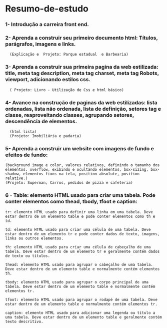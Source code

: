  # Resumo-de-estudo

### 1- Introdução a carreira front end. 

### 2-  Aprenda a construir seu primeiro documento html: Títulos, parágrafos, imagens e links. 
      (Explicação e  Projeto: Parque estadual  e Barbearia)

### 3- Aprenda a construir sua primeira  pagina da web estilizada:  title, meta tag description, meta tag charset, meta tag Robots, viewport, adicionando estilos css.
      ( Projeto: Livro - Utilização de Css e html básico)

### 4-  Avance  na construção de paginas da web estilizadas: lista ordenadas, lista não ordenada, lista de definição, setores tag e classe, reaproveitando classes, agrupando setores, descendência de elementos.
      (html lista)
      (Projeto: Imobiliária e padaria)

### 5-  Aprenda a construir um website com imagens de fundo e efeitos de fundo: 
    (background image e color, valores relativos, definindo o tamanho dos elementos, overflow, exibindo e ocultando elementos, box-sizing, box-shadow, elementos fixos na tela, position absolute, position relative.)
    (Projeto: Superman, Carros, pedidos de pizza e cafeteria)

### 6 - Table: elemento HTML usado para criar uma tabela. Pode conter elementos como thead, tbody, tfoot e caption:
    tr: elemento HTML usado para definir uma linha em uma tabela. Deve estar dentro de um elemento table e pode conter elementos como th e td.

    td: elemento HTML usado para criar uma célula de uma tabela. Deve estar dentro de um elemento tr e pode conter dados de texto, imagens, links ou outros elementos.

    th: elemento HTML usado para criar uma célula de cabeçalho de uma tabela. Deve estar dentro de um elemento tr e geralmente contém dados de texto ou títulos.

    thead: elemento HTML usado para agrupar o cabeçalho de uma tabela. Deve estar dentro de um elemento table e normalmente contém elementos th.

    tbody: elemento HTML usado para agrupar o corpo principal de uma tabela. Deve estar dentro de um elemento table e normalmente contém elementos tr.

    tfoot: elemento HTML usado para agrupar o rodapé de uma tabela. Deve estar dentro de um elemento table e normalmente contém elementos tr.

    caption: elemento HTML usado para adicionar uma legenda ou título a uma tabela. Deve estar dentro de um elemento table e geralmente contém texto descritivo.

